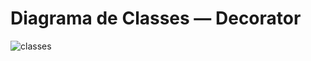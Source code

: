 # Diagrama de Classes — Decorator

![classes](https://github.com/user-attachments/assets/a665fe60-d224-41e1-9d87-633f06637785)
